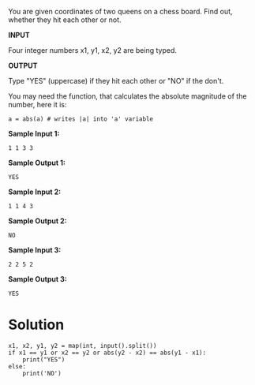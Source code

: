 You are given coordinates of two queens on a chess board. Find out, whether they hit each other or not.

**INPUT**

Four integer numbers x1, y1, x2, y2 are being typed.

**OUTPUT**

Type "YES" (uppercase) if they hit each other or "NO" if the don't.

You may need the function, that calculates the absolute magnitude of the number, here it is:
```
a = abs(a) # writes |a| into 'a' variable
```
**Sample Input 1:**
```
1 1 3 3
```
**Sample Output 1:**
```
YES
```
**Sample Input 2:**
```
1 1 4 3
```
**Sample Output 2:**
```
NO
```
**Sample Input 3:**
```
2 2 5 2
```
**Sample Output 3:**
```
YES
```
# Solution
```
x1, x2, y1, y2 = map(int, input().split())
if x1 == y1 or x2 == y2 or abs(y2 - x2) == abs(y1 - x1):
    print("YES")
else:
    print('NO')
```